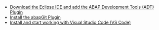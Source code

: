 - [Download the Eclipse IDE and add the ABAP Development Tools (ADT) Plugin](https://developers.sap.com/tutorials/abap-install-adt.html)
- [Install the abapGit Plugin](https://developers.sap.com/tutorials/abap-install-abapgit-plugin.html)
- [Install and start working with Visual Studio Code (VS Code)](https://help.sap.com/docs/SAP_FIORI_tools/17d50220bcd848aa854c9c182d65b699/17efa217f7f34a9eba53d7b209ca4280.html)
